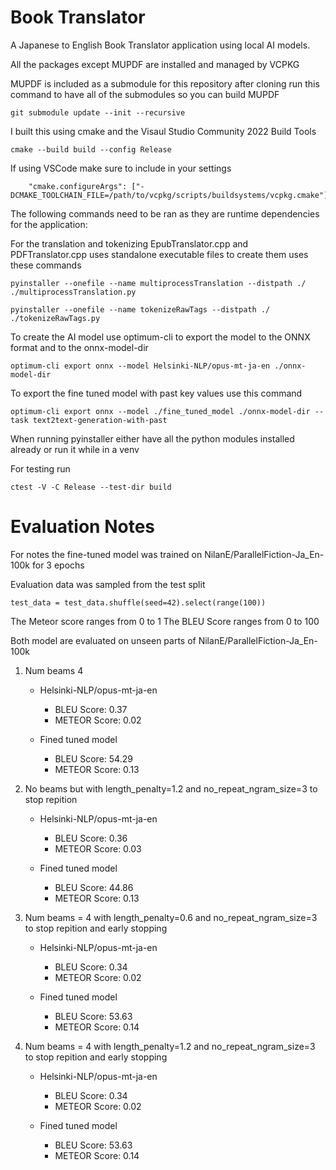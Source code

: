 # Book Translator
A Japanese to English Book Translator application using local AI models. 

All the packages except MUPDF are installed and managed by VCPKG

MUPDF is included as a submodule for this repository after cloning run this command to have all of the submodules so you can build MUPDF
```
git submodule update --init --recursive
```

I built this using cmake and the Visaul Studio Community 2022 Build Tools

```
cmake --build build --config Release
```

If using VSCode make sure to include in your settings
```
    "cmake.configureArgs": ["-DCMAKE_TOOLCHAIN_FILE=/path/to/vcpkg/scripts/buildsystems/vcpkg.cmake"],
```


The following commands need to be ran as they are runtime dependencies for the application:

For the translation and tokenizing EpubTranslator.cpp and PDFTranslator.cpp uses standalone executable files to create them uses these commands
```
pyinstaller --onefile --name multiprocessTranslation --distpath ./ ./multiprocessTranslation.py 
```
```
pyinstaller --onefile --name tokenizeRawTags --distpath ./ ./tokenizeRawTags.py
```

To create the AI model use optimum-cli to export the model to the ONNX format and to the onnx-model-dir
```
optimum-cli export onnx --model Helsinki-NLP/opus-mt-ja-en ./onnx-model-dir
```
To export the fine tuned model with past key values use this command
```
optimum-cli export onnx --model ./fine_tuned_model ./onnx-model-dir --task text2text-generation-with-past
```



When running pyinstaller either have all the python modules installed already or run it while in a venv


For testing run
```
ctest -V -C Release --test-dir build
```



# Evaluation Notes

For notes the fine-tuned model was trained on NilanE/ParallelFiction-Ja_En-100k for 3 epochs

Evaluation data was sampled from the test split
```
test_data = test_data.shuffle(seed=42).select(range(100))
```


The Meteor score ranges from 0 to 1
The BLEU Score ranges from 0 to 100

Both model are evaluated on unseen parts of NilanE/ParallelFiction-Ja_En-100k

1. Num beams 4
    - Helsinki-NLP/opus-mt-ja-en
        - BLEU Score: 0.37
        - METEOR Score: 0.02

    - Fined tuned model
        - BLEU Score: 54.29
        - METEOR Score: 0.13

2. No beams but with length_penalty=1.2 and no_repeat_ngram_size=3 to stop repition
    - Helsinki-NLP/opus-mt-ja-en
        - BLEU Score: 0.36
        - METEOR Score: 0.03

    - Fined tuned model
        - BLEU Score: 44.86
        - METEOR Score: 0.13

3. Num beams = 4 with length_penalty=0.6 and no_repeat_ngram_size=3 to stop repition and early stopping
    - Helsinki-NLP/opus-mt-ja-en
        - BLEU Score: 0.34
        - METEOR Score: 0.02

    - Fined tuned model
        - BLEU Score: 53.63
        - METEOR Score: 0.14

4. Num beams = 4 with length_penalty=1.2 and no_repeat_ngram_size=3 to stop repition and early stopping
    - Helsinki-NLP/opus-mt-ja-en
        - BLEU Score: 0.34
        - METEOR Score: 0.02

    - Fined tuned model
        - BLEU Score: 53.63
        - METEOR Score: 0.14